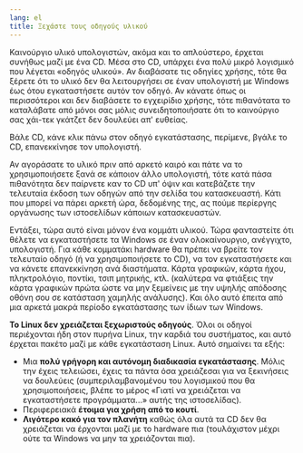 ```yaml
---
lang: el
title: Ξεχάστε τους οδηγούς υλικού
---
```


Καινούργιο υλικό υπολογιστών, ακόμα και το απλούστερο, έρχεται συνήθως μαζί με ένα CD. Μέσα στο CD, υπάρχει ένα πολύ μικρό λογισμικό που λέγεται «οδηγός υλικού». Αν διαβάσατε τις οδηγίες χρήσης, τότε θα ξέρετε ότι το υλικό δεν θα λειτουργήσει σε έναν υπολογιστή με Windows έως ότου εγκαταστήσετε αυτόν τον οδηγό. Αν κάνατε όπως οι περισσότεροι και δεν διαβάσετε το εγχειρίδιο χρήσης, τότε πιθανότατα το καταλάβατε από μόνοι σας μόλις συνειδητοποιήσατε ότι το καινούργιο σας χάι-τεκ γκάτζετ δεν δουλεύει απ' ευθείας.

Βάλε CD, κάνε κλικ πάνω στον οδηγό εγκατάστασης, περίμενε, βγάλε το CD, επανεκκίνησε τον υπολογιστή.

Αν αγοράσατε το υλικό πριν από αρκετό καιρό και πάτε να το χρησιμοποιήσετε ξανά σε κάποιον άλλο υπολογιστή, τότε κατά πάσα πιθανότητα δεν παίρνετε καν το CD υπ' όψιν και κατεβάζετε την τελευταία έκδοση των οδηγών από την σελίδα του κατασκευαστή. Κάτι που μπορεί να πάρει αρκετή ώρα, δεδομένης της, ας πούμε περίεργης οργάνωσης των ιστοσελίδων κάποιων κατασκευαστών.

Εντάξει, τώρα αυτό είναι μόνον ένα κομμάτι υλικού. Τώρα φανταστείτε ότι θέλετε να εγκαταστήσετε τα Windows σε έναν ολοκαίνουργιο, ανέγγιχτο, υπολογιστή. Για κάθε κομματάκι hardware θα πρέπει να βρείτε τον τελευταίο οδηγό (ή να χρησιμοποιήσετε το CD), να τον εγκαταστήσετε και να κάνετε επανεκκίνηση ανά διαστήματα. Κάρτα γραφικών, κάρτα ήχου, πληκτρολόγιο, ποντίκι, τσιπ μητρικής, κτλ. (καλύτερα να φτιάξεις την κάρτα γραφικών πρώτα ώστε να μην ξεμείνεις με την υψηλής απόδοσης οθόνη σου σε κατάσταση χαμηλής ανάλυσης). Και όλο αυτό έπειτα από μια αρκετά μακρά περίοδο εγκατάστασης των ίδιων των Windows.

<b>Το Linux δεν χρειάζεται ξεχωριστούς οδηγούς</b>. Όλοι οι οδηγοί περιέχονται ήδη στον πυρήνα  Linux, την καρδιά του συστήματος, και αυτό έρχεται πακέτο μαζί με κάθε εγκατάσταση Linux. Αυτό σημαίνει τα εξής:

<ul>
<li>Μια <b>πολύ γρήγορη και αυτόνομη διαδικασία εγκατάστασης</b>. Μόλις την έχεις τελειώσει, έχεις τα πάντα όσα χρειάζεσαι για να ξεκινήσεις να δουλεύεις (συμπεριλαμβανομένου του λογισμικού που θα χρησιμοποιήσεις, βλέπε το μέρος «Γιατί να χρειάζεται να εγκαταστήσετε προγράμματα...» αυτής της ιστοσελίδας).</li>
<li>Περιφερειακά <b>έτοιμα για χρήση από το κουτί</b>.</li>
<li><b>Λιγότερο κακό για τον πλανήτη</b> καθώς όλα αυτά τα CD δεν θα χρειάζεται να έρχονται μαζί με το hardware πια (τουλάχιστον μέχρι ούτε τα Windows να μην τα χρειάζονται πια).</li>
</ul>





